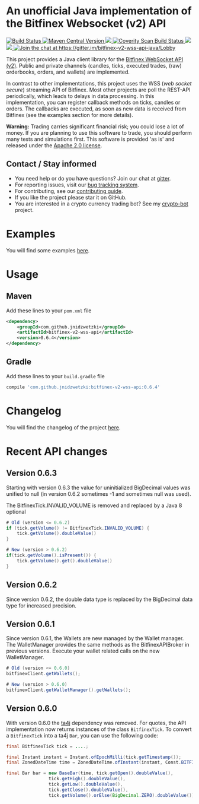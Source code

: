 # An unofficial Java implementation of the Bitfinex Websocket (v2) API

<a href="https://travis-ci.org/jnidzwetzki/bitfinex-v2-wss-api-java">
  <img alt="Build Status" src="https://travis-ci.org/jnidzwetzki/bitfinex-v2-wss-api-java.svg?branch=master">
</a><a href="https://repo1.maven.org/maven2/com/github/jnidzwetzki/bitfinex-v2-wss-api/"><img alt="Maven Central Version" src="https://maven-badges.herokuapp.com/maven-central/com.github.jnidzwetzki/bitfinex-v2-wss-api/badge.svg" />
  </a><a href="https://codecov.io/gh/jnidzwetzki/bitfinex-v2-wss-api-java">
  <img src="https://codecov.io/gh/jnidzwetzki/bitfinex-v2-wss-api-java/branch/master/graph/badge.svg" />
</a><a href="https://scan.coverity.com/projects/jnidzwetzki-bitfinex-v2-wss-api-java">
  <img alt="Coverity Scan Build Status"
       src="https://scan.coverity.com/projects/14740/badge.svg"/>
</a><a href="http://makeapullrequest.com">
 <img src="https://img.shields.io/badge/PRs-welcome-brightgreen.svg" />
</a><a href="https://codeclimate.com/github/jnidzwetzki/bitfinex-v2-wss-api-java/maintainability">
 <img src="https://api.codeclimate.com/v1/badges/9bb1a95de6767a8c6820/maintainability" />
</a><a href="https://gitter.im/bitfinex-v2-wss-api-java/Lobby?utm_source=badge&utm_medium=badge&utm_campaign=pr-badge&utm_content=badge">
  <img alt="Join the chat at https://gitter.im/bitfinex-v2-wss-api-java/Lobby" src="https://badges.gitter.im/Join%20Chat.svg">
  </a>

This project provides a Java client library for the [Bitfinex WebSocket API (v2)](https://docs.bitfinex.com/v2/reference). Public and private channels (candles, ticks, executed trades, (raw) orderbooks, orders, and wallets) are implemented.

In contrast to other implementations, this project uses the WSS (_web socket secure_) streaming API of Bitfinex. Most other projects are poll the REST-API periodically, which leads to delays in data processing. In this implementation, you can register callback methods on ticks, candles or orders. The callbacks are executed, as soon as new data is received from Bitfinex (see the examples section for more details).

**Warning:** Trading carries significant financial risk; you could lose a lot of money. If you are planning to use this software to trade, you should perform many tests and simulations first. This software is provided 'as is' and released under the [Apache 2.0 license](https://www.apache.org/licenses/LICENSE-2.0). 


## Contact / Stay informed
* You need help or do you have questions? Join our chat at [gitter](https://gitter.im/bitfinex-v2-wss-api-java/Lobby).
* For reporting issues, visit our [bug tracking system](https://github.com/jnidzwetzki/bitfinex-v2-wss-api-java/issues).
* For contributing, see our [contributing guide](https://github.com/jnidzwetzki/bitfinex-v2-wss-api-java/blob/master/CONTRIBUTING.md).
* If you like the project please star it on GitHub.
* You are interested in a crypto currency trading bot? See my [crypto-bot](https://github.com/jnidzwetzki/crypto-bot) project.

# Examples
You will find some examples [here](https://github.com/jnidzwetzki/bitfinex-v2-wss-api-java/blob/master/EXAMPLES.md).

# Usage

## Maven
Add these lines to your ``pom.xml`` file

```xml
<dependency>
	<groupId>com.github.jnidzwetzki</groupId>
	<artifactId>bitfinex-v2-wss-api</artifactId>
	<version>0.6.4</version>
</dependency>
```

## Gradle
Add these lines to your ``build.gradle`` file

```groovy
compile 'com.github.jnidzwetzki:bitfinex-v2-wss-api:0.6.4'
```

# Changelog
You will find the changelog of the project [here](https://github.com/jnidzwetzki/bitfinex-v2-wss-api-java/blob/master/CHANGELOG.md).

# Recent API changes

## Version 0.6.3
Starting with version 0.6.3 the value for uninitialized BigDecimal values was unified to null (in version 0.6.2 sometimes -1 and sometimes null was used).

The BitfinexTick.INVALID_VOLUME is removed and replaced by a Java 8 optional

```java 
# Old (version <= 0.6.2)
if (tick.getVolume() != BitfinexTick.INVALID_VOLUME) {
	tick.getVolume().doubleValue()
}

# New (version > 0.6.2)
if(tick.getVolume().isPresent()) {
	tick.getVolume().get().doubleValue()
}
```

## Version 0.6.2 
Since version 0.6.2, the double data type is replaced by the BigDecimal data type for increased precision.

## Version 0.6.1
Since version 0.6.1, the Wallets are new managed by the Wallet manager. The WalletManager provides the same methods as the BitfinexAPIBroker in previous versions. Execute your wallet related calls on the new WalletManager.

```java
# Old (version <= 0.6.0)
bitfinexClient.getWallets();

# New (version > 0.6.0)
bitfinexClient.getWalletManager().getWallets();
```

## Version 0.6.0

With version 0.6.0 the [ta4j](https://github.com/ta4j/ta4j) dependency was removed. For quotes, the API implementation now returns instances of the class `BitfinexTick`. To convert a `BitfinexTick` into a ta4j `Bar`, you can use the following code:

```java
final BitfinexTick tick = ....;

final Instant instant = Instant.ofEpochMilli(tick.getTimestamp());
final ZonedDateTime time = ZonedDateTime.ofInstant(instant, Const.BITFINEX_TIMEZONE);

final Bar bar = new BaseBar(time, tick.getOpen().doubleValue(), 
				tick.getHigh().doubleValue(), 
				tick.getLow().doubleValue(), 
				tick.getClose().doubleValue(), 
				tick.getVolume().orElse(BigDecimal.ZERO).doubleValue());
```


